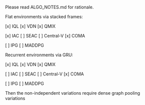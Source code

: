 Please read ALGO_NOTES.md for rationale. 

Flat environments via stacked frames:

[x] IQL
[x] VDN
[x] QMIX

[x] IAC
[ ] SEAC
[ ] Central-V
[x] COMA

[ ] IPG
[ ] MADDPG

Recurrent environments via GRU:

[x] IQL
[x] VDN
[x] QMIX

[ ] IAC
[ ] SEAC
[ ] Central-V
[x] COMA

[ ] IPG
[ ] MADDPG

Then the non-independent variations require dense graph pooling variations